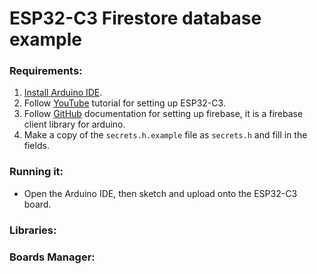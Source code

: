 # ESP32-C3 Firestore database example

### Requirements:
1. [Install Arduino IDE](https://www.arduino.cc/en/software).
2. Follow [YouTube](https://www.youtube.com/watch?v=md1uEOnau5k) tutorial for setting up ESP32-C3.
3. Follow [GitHub](https://github.com/mobizt/FirebaseClient) documentation for setting up firebase, it is a firebase client library for arduino.
4. Make a copy of the `secrets.h.example` file as `secrets.h` and fill in the fields.

### Running it:
* Open the Arduino IDE, then sketch and upload onto the ESP32-C3 board.

### Libraries:

### Boards Manager: